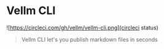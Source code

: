 # Vellm CLI
![https://circleci.com/gh/vellm/vellm-cli.png](circleci status)
> Vellm CLI let's you publish markdown files in seconds
